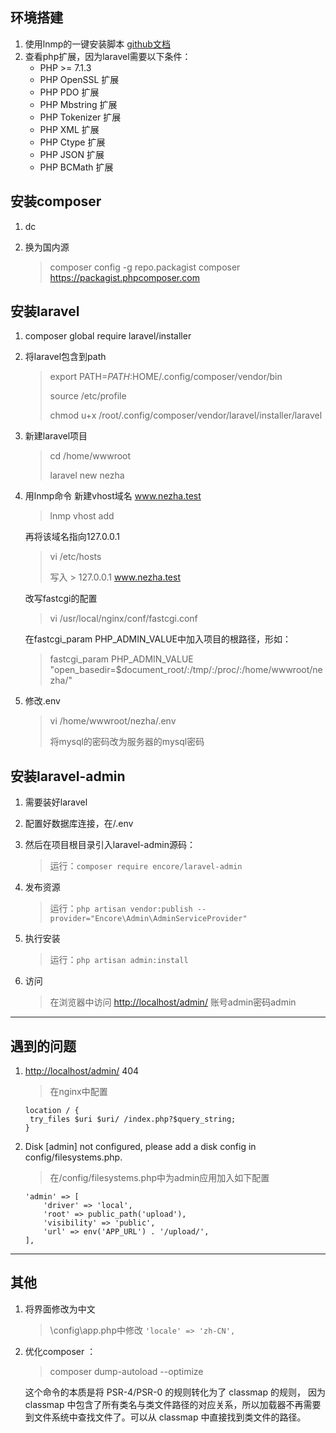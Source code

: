 ## 环境搭建

1. 使用lnmp的一键安装脚本 [github文档](https://github.com/licess/lnmp)
2. 查看php扩展，因为laravel需要以下条件：
   - PHP >= 7.1.3
   - PHP OpenSSL 扩展
   - PHP PDO 扩展
   - PHP Mbstring 扩展
   - PHP Tokenizer 扩展
   - PHP XML 扩展
   - PHP Ctype 扩展
   - PHP JSON 扩展
   - PHP BCMath 扩展

## 安装composer

1. dc

2. 换为国内源 

   > composer config -g repo.packagist composer https://packagist.phpcomposer.com

## 安装laravel

1. composer global require laravel/installer

2. 将laravel包含到path 

   > export PATH=$PATH:$HOME/.config/composer/vendor/bin
   >
   > source /etc/profile
   >
   > chmod u+x /root/.config/composer/vendor/laravel/installer/laravel

   

3. 新建laravel项目

   > cd /home/wwwroot
   >
   > laravel new nezha

4. 用lnmp命令 新建vhost域名 www.nezha.test

   > lnmp vhost add

   再将该域名指向127.0.0.1

   > vi /etc/hosts
   >
   > 写入 > 127.0.0.1 www.nezha.test

   改写fastcgi的配置

   > vi /usr/local/nginx/conf/fastcgi.conf

   在fastcgi_param PHP_ADMIN_VALUE中加入项目的根路径，形如：

   > fastcgi_param PHP_ADMIN_VALUE "open_basedir=$document_root/:/tmp/:/proc/:/home/wwwroot/nezha/"

4. 修改.env

   > vi /home/wwwroot/nezha/.env
   >
   > 将mysql的密码改为服务器的mysql密码

## 安装laravel-admin

1. 需要装好laravel
2. 配置好数据库连接，在/.env
3. 然后在项目根目录引入laravel-admin源码：
   
   > 运行：`composer require encore/laravel-admin` 
4. 发布资源
   > 运行：`php artisan vendor:publish --provider="Encore\Admin\AdminServiceProvider"
`
5. 执行安装
   
   >运行：`php artisan admin:install`
6. 访问
   
   >在浏览器中访问 <http://localhost/admin/>  账号admin密码admin

---
## 遇到的问题

1. <http://localhost/admin/> 404
   > 在nginx中配置
   ```
   location / {
    try_files $uri $uri/ /index.php?$query_string;
   }
   ```
2. Disk \[admin] not configured, please add a disk config in config/filesystems.php.
   >在/config/filesystems.php中为admin应用加入如下配置
   ```
   'admin' => [
       'driver' => 'local',
       'root' => public_path('upload'),
       'visibility' => 'public',
       'url' => env('APP_URL') . '/upload/',
   ],
   ```

---

## 其他

1. 将界面修改为中文
   > \config\app.php中修改
    `'locale' => 'zh-CN',`
   
2. 优化composer ： 

   > composer dump-autoload --optimize

   这个命令的本质是将 PSR-4/PSR-0 的规则转化为了 classmap 的规则， 因为 classmap 中包含了所有类名与类文件路径的对应关系，所以加载器不再需要到文件系统中查找文件了。可以从 classmap 中直接找到类文件的路径。
